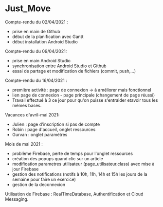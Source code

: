 # Just_Move

Compte-rendu du 02/04/2021 :
- prise en main de Github 
- début de la planification avec Gantt
- début installation Android Studio

Compte-rendu du 09/04/2021:
- prise en main Android Studio
- synchronisation entre Android Studio et Github
- essai de partage et modification de fichiers (commit, push,...)

Compte-rendu du 16/04/2021 :
- première activité : page de connexion -> à améliorer mais fonctionnel
- lien page de connexion - page principale (changement de page réussi)
- Travail effectué à 3 ce jour pour qu'on puisse s'entraider etavoir tous les mêmes bases.

Vacances d'avril-mai 2021:
- Julien : page d'inscription si pas de compte
- Robin : page d'accueil, onglet ressources
- Gurvan : onglet paramètres

Mois de mai 2021 :
- problème Firebase, perte de temps pour l'onglet ressources
- création des popups quand clic sur un article
- modification parametres utilisateur (page_utilisateur.class) avec mise à jour Firebase
- gestion des notifications (notifs à 10h, 11h, 14h et 15h les jours de la semaine pour faire un exercice)
- gestion de la deconnexion

Utilisation de Firebase : RealTimeDatabase, Authentification et Cloud Messaging.
